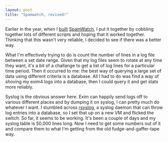 ```yaml
---
layout: post
title: "Spamwatch, revised!"
---
```

Earlier in the year, when I [built][1] [SpamWatch][2], I put it together by
cobbling together lots of different scripts and hoping that it worked
together. Thinking that this wasn't very reliable, I decided to see if there
was a better way.

What I'm effectively trying to do is count the number of lines in a log file
between a set date range. Given that my log files seem to rotate at any time
they want, it's a bit of a challange to get a list of log lines for a
particular time period. Then it occurred to me: the best way of querying a
large set of data using different criteria is a database. All I had to do was
find a way of shoving my exim4 logs into a database, then I could query it and
get stats more reliably.

Syslog is the obvious answer here. Exim can happily send logs off to various
different places and by dumping it on syslog, I can pretty much do whatever I
want. I stumbled across [rsyslog][3], a syslog daemon that can throw log
entries into a database, so I set that up on a new VM and flicked the switch.
So far, it seems to be working. It's been a couple of days and my syslog table
is 50,000 lines long. Now I need to get some numbers out of it and compare
them to what I'm getting from the old fudge-and-gaffer-tape way.

   [1]: /2009/02/10/introducing-spamwatch.html

   [2]: /2009/01/19/spamwatch.html

   [3]: http://www.rsyslog.com/
